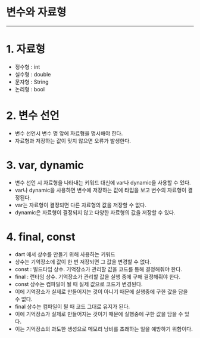 # 변수와 자료형

---

# 1. 자료형
- 정수형 : int
- 실수형 : double
- 문자형 : String
- 논리형 : bool

# 2. 변수 선언
- 변수 선언시 변수 명 앞에 자료형을 명시해야 한다.
- 자료형과 저장하는 값이 맞지 않으면 오류가 발생한다.

# 3. var, dynamic
- 변수 선언 시 자료형을 나타내는 키워드 대신에 var나 dynamic을 사용할 수 있다.
- var나 dynamic을 사용하면 변수에 저장하는 값에 타입을 보고 변수의 자료형이 결정된다.
- var는 자료형이 결정되면 다른 자료형의 값을 저장할 수 없다.
- dynamic은 자료형이 결정되지 않고 다양한 자료형의 값을 저장할 수 있다.

# 4. final, const
- dart 에서 상수를 만들기 위해 사용하는 키워드
- 상수는 기억장소에 값이 한 번 저장되면 그 값을 변경할 수 없다.
- const : 빌드타임 상수. 기억장소가 관리할 값을 코드를 통해 결정해줘야 한다.
- final : 런타임 상수. 기억장소가 관리할 값을 실행 중에 구해 결정해줘야 한다.
- const 상수는 컴파일이 될 때 실제 값으로 코드가 변경된다. 
- 이에 기억장소가 실제로 만들어지는 것이 아니기 때문에 실행중에 구한 값을 담을 수 없다. 
- final 상수는 컴파일이 될 때 코드 그대로 유지가 된다.
- 이에 기억장소가 실제로 만들어지는 것이기 때문에 실행중에 구한 값을 담을 수 있다.
- 이는 기억장소의 과도한 생성으로 메모리 낭비를 초래하는 일을 예방하기 위함이다.